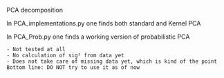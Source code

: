 PCA decomposition

In PCA_implementations.py one finds both standard and Kernel PCA

In PCA_Prob.py one finds a working version of probabilistic PCA
    
    - Not tested at all
    - No calculation of sig² from data yet
    - Does not take care of missing data yet, which is kind of the point
    Bottom line: DO NOT try to use it as of now
